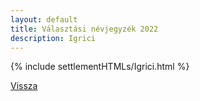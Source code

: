 ```yaml
---
layout: default
title: Választási névjegyzék 2022
description: Igrici
---
```


{% include settlementHTMLs/Igrici.html %}

[Vissza](./)
